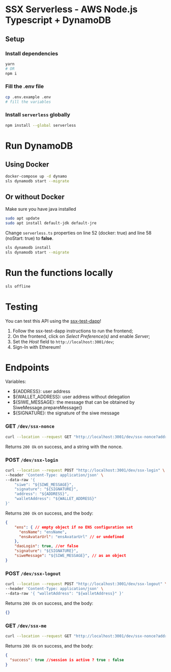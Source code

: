 # SSX Serverless - AWS Node.js Typescript + DynamoDB

## Setup

### Install dependencies
```bash
yarn
# OR
npm i
```

### Fill the .env file
```bash
cp .env.example .env
# fill the variables
```

### Install `serverless` globally
```bash
npm install --global serverless
```

# Run DynamoDB 

## **Using** Docker

```bash
docker-compose up -d dynamo
sls dynamodb start --migrate
```

## Or **without** Docker

Make sure you have java installed
```bash
sudo apt update
sudo apt install default-jdk default-jre
```

Change `serverless.ts` properties on line 52 (docker: true) and line 58 (noStart: true) to **false**.
```bash
sls dynamodb install
sls dynamodb start --migrate
```

# Run the functions locally
```bash
sls offline
```

# Testing

You can test this API using the [ssx-test-dapp](../ssx-test-dapp/README.md)! 

1. Follow the ssx-test-dapp instructions to run the frontend;
2. On the frontend, click on *Select Preference(s)* and enable *Server*;
3. Set the *Host* field to `http://localhost:3001/dev`;
4. Sign-In with Ethereum!

# Endpoints

Variables:

- ${ADDRESS}: user address
- ${WALLET_ADDRESS}: user address without delegation
- ${SIWE_MESSAGE}: the message that can be obtained by SiweMessage.prepareMessage()
- ${SIGNATURE}: the signature of the siwe message

### GET `/dev/ssx-nonce`

```bash
curl --location --request GET "http://localhost:3001/dev/ssx-nonce?address=${WALLET_ADDRESS}"
```

Returns `200 Ok` on success, and a string with the nonce.

### POST `/dev/ssx-login`

```bash
curl --location --request POST "http://localhost:3001/dev/ssx-login" \
--header 'Content-Type: application/json' \
--data-raw '{
    "siwe": "${SIWE_MESSAGE}",
    "signature": "${SIGNATURE}",
    "address": "${ADDRESS}",
    "walletAddress": "${WALLET_ADDRESS}"
}'
```

Returns `200 Ok` on success, and the body:
```json
{
    "ens": { // empty object if no ENS configuration set
      "ensName": "ensName",
      "ensAvatarUrl": "ensAvatarUrl" // or undefined
    },
    "daoLogin": true, //or false
    "signature": "${SIGNATURE}",
    "siweMessage": "${SIWE_MESSAGE}", // as an object
}
```

### POST `/dev/ssx-logout`

```bash
curl --location --request POST "http://localhost:3001/dev/ssx-logout" \
--header 'Content-Type: application/json' \
--data-raw '{ "walletAddress": "${walletAddress}" }'
```
Returns `200 Ok` on success, and the body:

```json
{}
```

### GET `/dev/ssx-me`

```bash
curl --location --request GET "http://localhost:3001/dev/ssx-nonce?address=${WALLET_ADDRESS}"
```
Returns `200 Ok` on success, and the body:

```json
{
  "success": true //session is active ? true : false
}
```